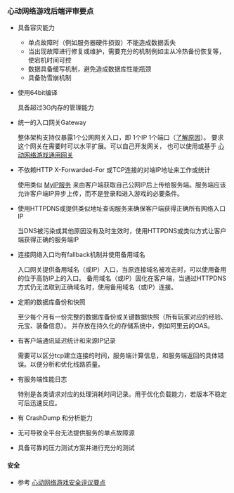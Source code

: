 ### 心动网络游戏后端评审要点

* 具备容灾能力
	* 单点故障时（例如服务器硬件损毁）不能造成数据丢失
	* 当出现故障进行修复或维护，需要充分的机制例如主从冷热备份恢复等，使宕机时间可控
	* 数据具备缓写机制，避免造成数据库性能瓶颈
	* 具备防雪崩机制

* 使用64bit编译

	具备超过3G内存的管理能力

* 统一的入口网关Gateway

	整体架构支持仅暴露1个公网网关入口，即 1个IP 1个端口（[了解原因](../misc/ddos.md)）。
	要求这个网关在需要时可以水平扩展。可以自己开发网关，
	也可以使用或基于  [心动网络游戏通用网关](https://github.com/xindong/frontd) 

* 不依赖HTTP X-Forwarded-For 或TCP连接的对端IP地址来工作或统计

	使用类似 [MyIP服务](../services/myip.md) 来由客户端获取自己公网IP后上传给服务端。服务端应该允许客户端IP异步上传，而不是登录和进入游戏的必要条件。

* 使用HTTPDNS或提供类似地址查询服务来确保客户端获得正确所有网络入口IP

	当DNS被污染或其他原因没有及时生效时，使用HTTPDNS或类似方式让客户端获得正确的服务端IP

* 连接网络入口均有fallback机制并使用备用域名

	入口网关提供备用域名（或IP）入口，当原连接域名被攻击时，可以使用备用的位于高防IP上的入口。
	备用域名（或IP）固化在客户端，当通过HTTPDNS方式仍无法取到正确域名时，使用备用域名（或IP）连接。

* 定期的数据库备份和快照

	至少每个月有一份完整的数据库备份或关键数据快照（所有玩家对应的经验、元宝、装备信息）。
	并存放在持久化的存储系统中，例如阿里云的OAS。

* 有客户端通讯延迟统计和来源IP记录

	需要可以区分tcp建立连接的时间，服务端计算信息，和服务端返回的具体错误。以便分析和优化线路质量。

* 有服务端性能日志

	特别是各类请求对应的处理消耗时间记录。用于优化负载能力，若版本不稳定可后迅速反应。

* 有 CrashDump 和分析能力

* 无可导致全平台无法提供服务的单点故障源

* 具备可靠的压力测试方案并进行充分的测试

#### 安全
* 参考 [心动网络游戏安全评议要点](security.md)
